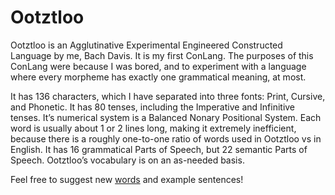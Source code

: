 # Ootztloo

  Ootztloo is an Agglutinative Experimental Engineered Constructed Language by me, Bach Davis. It is my first ConLang. The purposes of this ConLang were because I was bored, and to experiment with a language where every morpheme has exactly one grammatical meaning, at most.
  
  It has 136 characters, which I have separated into three fonts: Print, Cursive, and Phonetic. It has 80 tenses, including the Imperative and Infinitive tenses. It’s numerical system is a Balanced Nonary Positional System. Each word is usually about 1 or 2 lines long, making it extremely inefficient, because there is a roughly one-to-one ratio of words used in Ootztloo vs in English. It has 16 grammatical Parts of Speech, but 22 semantic Parts of Speech. Ootztloo’s vocabulary is on an as-needed basis.

  Feel free to suggest new <a href="https://github.com/staetyk/Ootztloo/discussions">words</a> and example sentences!
